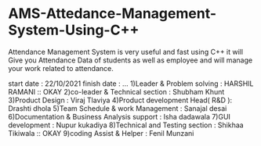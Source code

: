 # AMS-Attedance-Management-System-Using-C++
Attendance Management System is very useful and fast using C++ it will Give you Attendance Data of students as well as employee and will manage your work related to attendance.

start date : 22/10/2021
finish date : ...
1)Leader & Problem solving : HARSHIL RAMANI :: OKAY
2)co-leader & Technical section : Shubham Khunt
3)Product Design : Viraj Tlaviya 
4)Product development Head( R&D ): Drashti dhola
5)Team Schedule & work Management : Sanajal desai
6)Documentation & Business Analysis support : Isha dadawala
7)GUI development : Nupur kukadiya
8)Technical and Testing section : Shikhaa Tikiwala :: OKAY
9)coding Assist & Helper : Fenil Munzani

